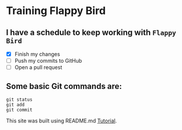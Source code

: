 # Training Flappy Bird
## I have a schedule to keep working with `Flappy Bird`
- [x] Finish my changes
- [ ] Push my commits to GitHub
- [ ] Open a pull request
## Some basic Git commands are:
```
git status
git add
git commit
```
This site was built using README.md [Tutorial](https://help.github.com/articles/basic-writing-and-formatting-syntax/#headings).
